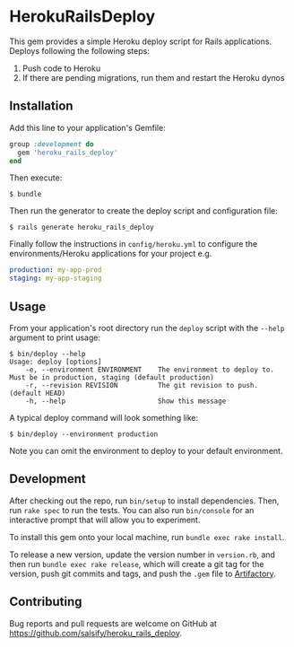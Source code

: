 # HerokuRailsDeploy

This gem provides a simple Heroku deploy script for Rails applications. Deploys
following the following steps:

1. Push code to Heroku
2. If there are pending migrations, run them and restart the Heroku dynos

## Installation

Add this line to your application's Gemfile:

```ruby
group :development do
  gem 'heroku_rails_deploy'
end
```

Then execute:

    $ bundle

Then run the generator to create the deploy script and configuration file:

    $ rails generate heroku_rails_deploy
    
Finally follow the instructions in `config/heroku.yml` to configure the 
environments/Heroku applications for your project e.g.

```yml
production: my-app-prod
staging: my-app-staging
```

## Usage

From your application's root directory run the `deploy` script with the `--help`
argument to print usage:

```
$ bin/deploy --help
Usage: deploy [options]
    -e, --environment ENVIRONMENT    The environment to deploy to. Must be in production, staging (default production)
    -r, --revision REVISION          The git revision to push. (default HEAD)
    -h, --help                       Show this message
```

A typical deploy command will look something like:
```
$ bin/deploy --environment production
```

Note you can omit the environment to deploy to your default environment.

## Development

After checking out the repo, run `bin/setup` to install dependencies. Then,
run `rake spec` to run the tests. You can also run `bin/console` for an
interactive prompt that will allow you to experiment.

To install this gem onto your local machine, run `bundle exec rake install`. 

To release a new version, update the version number in `version.rb`, and then
run `bundle exec rake release`, which will create a git tag for the version,
push git commits and tags, and push the `.gem` file to
[Artifactory](https://gems.salsify.com).

## Contributing

Bug reports and pull requests are welcome on GitHub at
https://github.com/salsify/heroku_rails_deploy.
